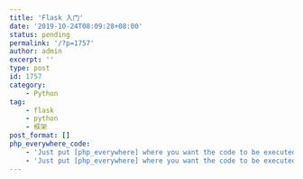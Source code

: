 ```yaml
---
title: 'Flask 入门'
date: '2019-10-24T08:09:28+08:00'
status: pending
permalink: '/?p=1757'
author: admin
excerpt: ''
type: post
id: 1757
category:
    - Python
tag:
    - flask
    - python
    - 框架
post_format: []
php_everywhere_code:
    - 'Just put [php_everywhere] where you want the code to be executed.'
    - 'Just put [php_everywhere] where you want the code to be executed.'
---
```

<!DOCTYPE html PUBLIC "-//W3C//DTD HTML 4.0 Transitional//EN" "http://www.w3.org/TR/REC-html40/loose.dtd">
<?xml encoding="UTF-8">
